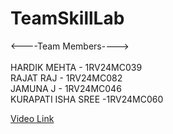 # TeamSkillLab

<----Team Members---->
<BR><BR>
HARDIK MEHTA       - 1RV24MC039  <br>
RAJAT RAJ          - 1RV24MC082  <br>
JAMUNA J           - 1RV24MC046 <br>
KURAPATI ISHA SREE -1RV24MC060         <br>



<a href="https://drive.google.com/drive/folders/1vlMJYdHjSXh3ervZhar_W-exvdghdPOv 
">Video Link</a>
